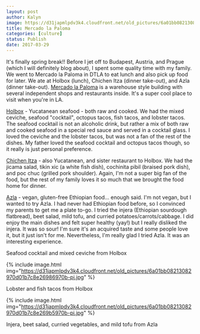 ```yaml
---
layout: post
author: Kalyn
image: https://d31japmlpdv3k4.cloudfront.net/old_pictures/6a01bb08213082970d01bb09859ebb970d-pi.jpg
title: Mercado la Paloma
categories: [culture]
status: Publish
date: 2017-03-29
---
```


It's finally spring break!! Before I jet off to Budapest, Austria, and Prague (which I will definitely blog about), I spent some quality time with my family. We went to Mercado la Paloma in DTLA to eat lunch and also pick up food for later. We ate at Holbox (lunch), Chichen Itza (dinner take-out), and Azla (dinner take-out). <a href="https://www.mercadolapaloma.com/">Mercado la Paloma</a> is a warehouse style building with several independent shops and restaurants inside. It's a super cool place to visit when you're in LA.

<a href="https://www.yelp.com/biz/holbox-los-angeles-2">Holbox</a> - Yucatanean seafood - both raw and cooked. We had the mixed ceviche, seafood "cocktail", octopus tacos, fish tacos, and lobster tacos. The seafood cocktail is not an alcoholic drink, but rather a mix of both raw and cooked seafood in a special red sauce and served in a cocktail glass. I loved the ceviche and the lobster tacos, but was not a fan of the rest of the dishes. My father loved the seafood cocktail and octopus tacos though, so it really is just personal preference.

<a href="https://www.yelp.com/biz/chichen-itza-los-angeles-2">Chichen Itza</a> - also Yucatanean, and sister restaurant to Holbox. We had the jicama salad, tikin xic (a white fish dish), cochinita pibil (braised pork dish), and poc chuc (grilled pork shoulder). Again, I'm not a super big fan of the food, but the rest of my family loves it so much that we brought the food home for dinner.

<a href="https://www.yelp.com/biz/azla-los-angeles">Azla</a> - vegan, gluten-free Ethiopian food... enough said. I'm not vegan, but I wanted to try Azla. I had never had Ethiopian food before, so I convinced my parents to get me a plate to-go. I tried the injera (Ethiopian sourdough flatbread), beet salad, mild tofu, and curried potatoes/carrots/cabbage. I did enjoy the main dishes and felt super healthy (yay!) but I really disliked the injera. It was so sour! I'm sure it's an acquired taste and some people love it, but it just isn't for me. Nevertheless, I'm really glad I tried Azla. It was an interesting experience.

<div class="photo-caption caption-xid-6a01bb08213082970d01bb09859ebb970d" id="caption-xid-6a01bb08213082970d01bb09859ebb970d">Seafood cocktail and mixed ceviche from Holbox


{% include image.html img="https://d31japmlpdv3k4.cloudfront.net/old_pictures/6a01bb08213082970d01b7c8e26986970b-pi.jpg" %}<div class="photo-caption caption-xid-6a01bb08213082970d01b7c8e26986970b" id="caption-xid-6a01bb08213082970d01b7c8e26986970b">Lobster and fish tacos from Holbox


{% include image.html img="https://d31japmlpdv3k4.cloudfront.net/old_pictures/6a01bb08213082970d01b7c8e269b5970b-pi.jpg" %}<div class="photo-caption caption-xid-6a01bb08213082970d01b7c8e269b5970b" id="caption-xid-6a01bb08213082970d01b7c8e269b5970b">Injera, beet salad, curried vegetables, and mild tofu from Azla

